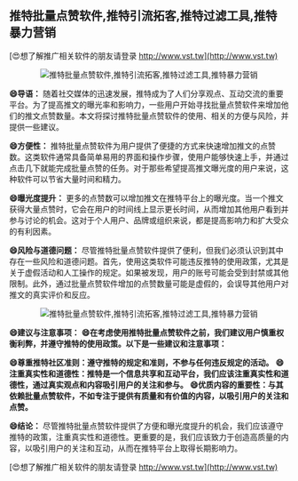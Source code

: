 ## **推特批量点赞软件,推特引流拓客,推特过滤工具,推特暴力营销**

[😍想了解推广相关软件的朋友请登录 http://www.vst.tw](http://www.vst.tw)

 <center><img src="https://vst.tw/MP4/tuiguang/png/3.png" alt="推特批量点赞软件,推特引流拓客,推特过滤工具,推特暴力营销"></center>

**😄导语：**
随着社交媒体的迅速发展，推特成为了人们分享观点、互动交流的重要平台。为了提高推文的曝光率和影响力，一些用户开始寻找批量点赞软件来增加他们的推文点赞数量。本文将探讨推特批量点赞软件的使用、相关的方便与风险，并提供一些建议。

**😄方便性：**
推特批量点赞软件为用户提供了便捷的方式来快速增加推文的点赞数。这类软件通常具备简单易用的界面和操作步骤，使用户能够快速上手，并通过点击几下就能完成批量点赞的任务。对于那些希望提高推文曝光度的用户来说，这种软件可以节省大量时间和精力。

**😄曝光度提升：**
更多的点赞数可以增加推文在推特平台上的曝光度。当一个推文获得大量点赞时，它会在用户的时间线上显示更长时间，从而增加其他用户看到并参与讨论的机会。这对于个人用户、品牌或组织来说，都是提高影响力和扩大受众的有利因素。

**😄风险与道德问题：**
尽管推特批量点赞软件提供了便利，但我们必须认识到其中存在一些风险和道德问题。首先，使用这类软件可能违反推特的使用政策，尤其是关于虚假活动和人工操作的规定。如果被发现，用户的账号可能会受到封禁或其他限制。此外，通过批量点赞软件增加的点赞数量可能是虚假的，会误导其他用户对推文的真实评价和反应。

 <center><img src="https://vst.tw/MP4/tuiguang/png/6.png" alt="推特批量点赞软件,推特引流拓客,推特过滤工具,推特暴力营销"></center>

**😄建议与注意事项：**
**😄在考虑使用推特批量点赞软件之前，我们建议用户慎重权衡利弊，并遵守推特的使用政策。以下是一些建议和注意事项：**

**😄尊重推特社区准则：遵守推特的规定和准则，不参与任何违反规定的活动。**
**😄注重真实性和道德性：推特是一个信息共享和互动平台，我们应该注重真实性和道德性，通过真实观点和内容吸引用户的关注和参与。**
**😄优质内容的重要性：与其依赖批量点赞软件，不如专注于提供有质量和有价值的内容，以吸引用户的关注和点赞。**

**😄结论：**
尽管推特批量点赞软件提供了方便和曝光度提升的机会，我们应该遵守推特的政策，注重真实性和道德性。更重要的是，我们应该致力于创造高质量的内容，以吸引用户的关注和互动，从而在推特平台上取得长期影响力。

[😍想了解推广相关软件的朋友请登录 http://www.vst.tw](http://www.vst.tw)



